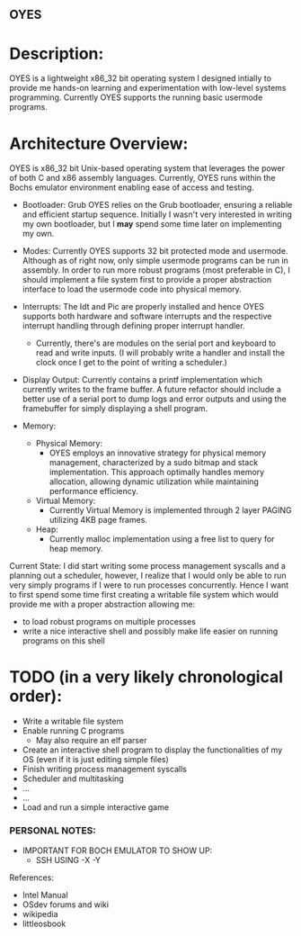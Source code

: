 ## OYES

# Description: 
OYES is a lightweight x86_32 bit operating system I designed intially to provide me hands-on learning and experimentation with low-level systems programming. Currently OYES supports the running basic usermode programs.


# Architecture Overview:
OYES is x86_32 bit Unix-based operating system that leverages the power of both C and x86 assembly languages. Currently, OYES runs within the Bochs emulator environment enabling ease of access and testing.
- Bootloader: Grub
  OYES relies on the Grub bootloader, ensuring a reliable and efficient startup sequence. Initially I wasn't very interested in writing my own bootloader, but I **may** spend some time later on implementing my own.
- Modes:
  Currently OYES supports 32 bit protected mode and usermode. Although as of right now, only simple usermode programs can be run in assembly. In order to run more robust programs (most preferable in C), I should implement a file system first to provide a proper abstraction interface to load the usermode code into physical memory.
  
- Interrupts:
  The Idt and Pic are properly installed and hence OYES supports both hardware and software interrupts and the respective interrupt handling through defining proper interrupt handler.
  - Currently, there's are modules on the serial port and keyboard to read and write inputs. (I will probably write a handler and install the clock once I get to the point of writing a scheduler.)

- Display Output:
  Currently contains a printf implementation which currently writes to the frame buffer. A future refactor should include a better use of a serial port to dump logs and error outputs and using the framebuffer for simply displaying a shell program.

- Memory: 
  - Physical Memory:
    - OYES employs an innovative strategy for physical memory management, characterized by a sudo bitmap and stack implementation. This approach optimally handles memory allocation, allowing dynamic utilization while maintaining performance efficiency.
  - Virtual Memory:
    - Currently Virtual Memory is implemented through 2 layer PAGING utilizing 4KB page frames.
  - Heap:
    - Currently malloc implementation using a free list to query for heap memory.

Current State:
I did start writing some process management syscalls and a planning out a scheduler, however, I realize that I would only be able to run very simply programs if I were to run processes concurrently. Hence I want to first spend some time first creating a writable file system which would provide me with a proper abstraction allowing me:
  - to load robust programs on multiple processes
  - write a nice interactive shell and possibly make life easier on running programs on this shell

# TODO (in a very likely chronological order):
- Write a writable file system
- Enable running C programs
  - May also require an elf parser
- Create an interactive shell program to display the functionalities of my OS (even if it is just editing simple files)
- Finish writing process management syscalls
- Scheduler and multitasking
- ...
- ...
- Load and run a simple interactive game


### PERSONAL NOTES:
- IMPORTANT FOR BOCH EMULATOR TO SHOW UP: 
  - SSH USING -X -Y

References:
- Intel Manual
- OSdev forums and wiki
- wikipedia
- littleosbook
